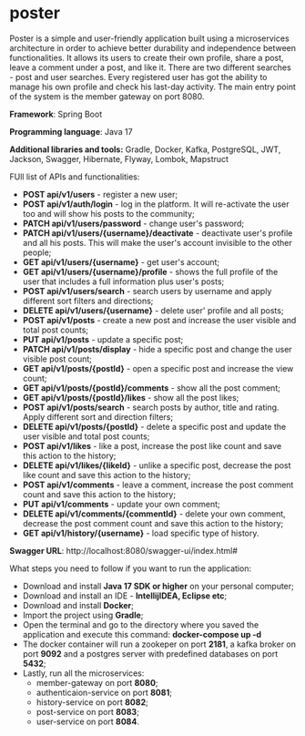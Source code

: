 # poster

Poster is a simple and user-friendly application built using a microservices architecture in order to achieve better durability and independence between functionalities. It allows its users to create their own profile, share a post, leave a comment under a post, and like it. There are two different searches - post and user searches. Every registered user has got the ability to manage his own profile and check his last-day activity. The main entry point of the system is the member gateway on port 8080.

**Framework**:
Spring Boot

**Programming language**:
Java 17

**Additional libraries and tools:**
Gradle, Docker, Kafka, PostgreSQL, JWT, Jackson, Swagger, Hibernate, Flyway, Lombok, Mapstruct

FUll list of APIs and functionalities:
- **POST api/v1/users** - register a new user;
- **POST api/v1/auth/login** - log in the platform. It will re-activate the user too and will show his posts to the community;
- **PATCH api/v1/users/password** - change user's password;
- **PATCH api/v1/users/{username}/deactivate** - deactivate user's profile and all his posts. This will make the user's account invisible to the other people;
- **GET api/v1/users/{username}** - get user's account;
- **GET api/v1/users/{username}/profile** - shows the full profile of the user that includes a full information plus user's posts;
- **POST api/v1/users/search** - search users by username and apply different sort filters and directions;
- **DELETE api/v1/users/{username}** - delete user' profile and all posts;
- **POST api/v1/posts** - create a new post and increase the user visible and total post counts;
- **PUT api/v1/posts** - update a specific post;
- **PATCH api/v1/posts/display** - hide a specific post and change the user visible post count;
- **GET api/v1/posts/{postId}** - open a specific post and increase the view count;
- **GET api/v1/posts/{postId}/comments** - show all the post comment;
- **GET api/v1/posts/{postId}/likes** - show all the post likes;
- **POST api/v1/posts/search** - search posts by author, title and rating. Apply different sort and direction filters;
- **DELETE api/v1/posts/{postId}** - delete a specific post and update the user visible and total post counts;
- **POST api/v1/likes** - like a post, increase the post like count and save this action to the history;
- **DELETE api/v1/likes/{likeId}** - unlike a specific post, decrease the post like count and save this action to the history;
- **POST api/v1/comments** - leave a comment, increase the post comment count and save this action to the history;
- **PUT api/v1/comments** - update your own comment;
- **DELETE api/v1/comments/{commentId}** - delete your own comment, decrease the post comment count and save this action to the history;
- **GET api/v1/history/{username}** - load specific type of history.

**Swagger URL**:
http://localhost:8080/swagger-ui/index.html#

What steps you need to follow if you want to run the application:
- Download and install **Java 17 SDK or higher** on your personal computer;
- Download and install an IDE - **IntellijIDEA, Eclipse etc**;
- Download and install **Docker**;
- Import the project using **Gradle**;
- Open the terminal and go to the directory where you saved the application and execute this command: **docker-compose up -d**
- The docker container will run a zookeper on port **2181**, a kafka broker on port **9092** and a postgres server with predefined databases on port **5432**;
- Lastly, run all the microservices: 
  - member-gateway on port **8080**;
  - authenticaion-service on port **8081**;
  - history-service on port **8082**;
  - post-service on port **8083**;
  - user-service on port **8084**.
